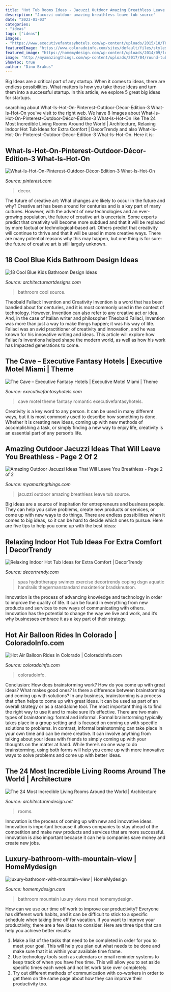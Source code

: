 ```yaml
---
title: "Hot Tub Rooms Ideas - Jacuzzi Outdoor Amazing Breathless Leave Tub Source"
description: "Jacuzzi outdoor amazing breathless leave tub source"
date: "2023-01-03"
categories:
- "ideas"
tags: ["ideas"]
images:
- "https://www.executivefantasyhotels.com/wp-content/uploads/2015/10/TK_7391-750x330.jpg"
featuredImage: "https://www.coloradoinfo.com/sites/default/files/styles/open_graph_image/public/masts/coloradoinfo-hot-air-balloon.jpg?itok=yxquSm1b"
featured_image: "https://homemydesign.com/wp-content/uploads/2014/09/luxury-bathroom-with-mountain-view.jpg"
image: "http://myamazingthings.com/wp-content/uploads/2017/04/round-tub.jpg"
ShowToc: true
author: "Dino Brakus"
---
```



Big Ideas are a critical part of any startup. When it comes to ideas, there are endless possibilities. What matters is how you take those ideas and turn them into a successful startup. In this article, we explore 5 great big ideas for startups.

	

		
searching about What-Is-Hot-On-Pinterest-Outdoor-Décor-Edition-3 What-Is-Hot-On you've visit to the right web. We have 8 Images about What-Is-Hot-On-Pinterest-Outdoor-Décor-Edition-3 What-Is-Hot-On like The 24 Most Incredible Living Rooms Around the World | Architecture, Relaxing Indoor Hot Tub Ideas for Extra Comfort | DecorTrendy and also What-Is-Hot-On-Pinterest-Outdoor-Décor-Edition-3 What-Is-Hot-On. Here it is:
		
    
## What-Is-Hot-On-Pinterest-Outdoor-Décor-Edition-3 What-Is-Hot-On

<img loading=lazy src="https://i.pinimg.com/736x/06/1e/03/061e0387b8fdc6c6dc3704615740ff33.jpg" onerror="this.onerror=null;this.src='https://tse1.mm.bing.net/th?id=OIP.DVoA8dXyXRiSMgXBq3YnTAHaLF&amp;pid=15.1';" alt="What-Is-Hot-On-Pinterest-Outdoor-Décor-Edition-3 What-Is-Hot-On">

_Source: pinterest.com_

>decor. 

	

The future of creative art: What changes are likely to occur in the future and why?
Creative art has been around for centuries and is a key part of many cultures. However, with the advent of new technologies and an ever-growing population, the future of creative art is uncertain. Some experts predict that creativity will become more subdued and that it will be replaced by more factual or technological-based art. Others predict that creativity will continue to thrive and that it will be used in more creative ways. There are many potential reasons why this may happen, but one thing is for sure: the future of creative art is still largely unknown.

    
## 18 Cool Blue Kids Bathroom Design Ideas

<img loading=lazy src="https://www.architectureartdesigns.com/wp-content/uploads/2013/09/ma.jpg" onerror="this.onerror=null;this.src='https://tse1.mm.bing.net/th?id=OIP.sBeWVj8CgmlYrIhvrVHL_QHaLH&amp;pid=15.1';" alt="18 Cool Blue Kids Bathroom Design Ideas">

_Source: architectureartdesigns.com_

>bathroom cool source. 

	

Theobald Fallaci: Invention and Creativity
Invention is a word that has been bandied about for centuries, and it is most commonly used in the context of technology. However, Invention can also refer to any creative act or idea. And, in the case of Italian writer and philosopher Theobald Fallaci, Invention was more than just a way to make things happen; it was his way of life. Fallaci was an avid practitioner of creativity and innovation, and he was known for his innovative writing and ideas. This article will explore how Fallaci's inventions helped shape the modern world, as well as how his work has Impacted generations to come.

    
## The Cave – Executive Fantasy Hotels | Executive Motel Miami | Theme

<img loading=lazy src="https://www.executivefantasyhotels.com/wp-content/uploads/2015/10/TK_7391-750x330.jpg" onerror="this.onerror=null;this.src='https://tse4.mm.bing.net/th?id=OIP.drMJRbaTe7Cc2cpLC_8jOgHaDQ&amp;pid=15.1';" alt="The Cave – Executive Fantasy Hotels | Executive Motel Miami | Theme">

_Source: executivefantasyhotels.com_

>cave motel theme fantasy romantic executivefantasyhotels. 

	

Creativity is a key word to any person. It can be used in many different ways, but it is most commonly used to describe how something is done. Whether it is creating new ideas, coming up with new methods of accomplishing a task, or simply finding a new way to enjoy life, creativity is an essential part of any person’s life.

    
## Amazing Outdoor Jacuzzi Ideas That Will Leave You Breathless - Page 2 Of 2

<img loading=lazy src="http://myamazingthings.com/wp-content/uploads/2017/04/round-tub.jpg" onerror="this.onerror=null;this.src='https://tse3.mm.bing.net/th?id=OIP.4W5fpM2MN5KFRndNmIuNWQHaE8&amp;pid=15.1';" alt="Amazing Outdoor Jacuzzi Ideas That Will Leave You Breathless - Page 2 of 2">

_Source: myamazingthings.com_

>jacuzzi outdoor amazing breathless leave tub source. 

	

Big ideas are a source of inspiration for entrepreneurs and business people. They can help you solve problems, create new products or services, or come up with new ways to do things. There are endless possibilities when it comes to big ideas, so it can be hard to decide which ones to pursue. Here are five tips to help you come up with the best ideas: 

    
## Relaxing Indoor Hot Tub Ideas For Extra Comfort | DecorTrendy

<img loading=lazy src="https://decortrendy.com/wp-content/uploads/2019/08/indoor-hot-tub-7.jpg" onerror="this.onerror=null;this.src='https://tse3.mm.bing.net/th?id=OIP.6ZRcP3vhLglCFM8jvVhDQwHaJ5&amp;pid=15.1';" alt="Relaxing Indoor Hot Tub Ideas for Extra Comfort | DecorTrendy">

_Source: decortrendy.com_

>spas hydrotherapy swimex exercise decortrendy coping dsgn aquatic handrails thegermanstandard maxinterior bradsknutson. 

	

Innovation is the process of advancing knowledge and technology in order to improve the quality of life. It can be found in everything from new products and services to new ways of communicating with others. Innovation has the potential to change the way we live and work, and it’s why businesses embrace it as a key part of their strategy.

    
## Hot Air Balloon Rides In Colorado | ColoradoInfo.com

<img loading=lazy src="https://www.coloradoinfo.com/sites/default/files/styles/open_graph_image/public/masts/coloradoinfo-hot-air-balloon.jpg?itok=yxquSm1b" onerror="this.onerror=null;this.src='https://tse3.mm.bing.net/th?id=OIP._1OY1oV5PnjGMv0OS04YewHaFj&amp;pid=15.1';" alt="Hot Air Balloon Rides in Colorado | ColoradoInfo.com">

_Source: coloradoinfo.com_

>coloradoinfo. 

	

Conclusion: How does brainstorming work? How do you come up with great ideas? What makes good ones? Is there a difference between brainstorming and coming up with solutions?
In any business, brainstorming is a process that often helps to come up with great ideas. It can be used as part of an overall strategy or as a standalone tool. The most important thing is to find the right way to use it and to make sure it’s effective. There are two main types of brainstorming: formal and informal. Formal brainstorming typically takes place in a group setting and is focused on coming up with specific solutions to problems. In contrast, informal brainstorming can take place in your own time and can be more creative. It can involve anything from talking about your ideas with friends to simply coming up with your thoughts on the matter at hand. While there’s no one way to do brainstorming, using both forms will help you come up with more innovative ways to solve problems and come up with better ideas.

    
## The 24 Most Incredible Living Rooms Around The World | Architecture

<img loading=lazy src="https://cdn.architecturendesign.net/wp-content/uploads/2014/09/20-Most-Incredible-Living-Rooms-13.jpg" onerror="this.onerror=null;this.src='https://tse1.mm.bing.net/th?id=OIP.UmSL9N1czk22YM9JHEw8zAHaLG&amp;pid=15.1';" alt="The 24 Most Incredible Living Rooms Around the World | Architecture">

_Source: architecturendesign.net_

>rooms. 

	

Innovation is the process of coming up with new and innovative ideas. Innovation is important because it allows companies to stay ahead of the competition and make new products and services that are more successful. innovation is also important because it can help companies save money and create new jobs.

    
## Luxury-bathroom-with-mountain-view | HomeMydesign

<img loading=lazy src="https://homemydesign.com/wp-content/uploads/2014/09/luxury-bathroom-with-mountain-view.jpg" onerror="this.onerror=null;this.src='https://tse1.mm.bing.net/th?id=OIP.wgyPtZAS6Zeebb1eQQamnwHaLG&amp;pid=15.1';" alt="luxury-bathroom-with-mountain-view | HomeMydesign">

_Source: homemydesign.com_

>bathroom mountain luxury views most homemydesign. 

	

How can we use our time off work to improve our productivity?
Everyone has different work habits, and it can be difficult to stick to a specific schedule when taking time off for vacation. If you want to improve your productivity, there are a few ideas to consider. Here are three tips that can help you achieve better results: 
1. Make a list of the tasks that need to be completed in order for you to meet your goal. This will help you plan out what needs to be done and make sure that it is within your available time frame. 
2. Use technology tools such as calendars or email reminder systems to keep track of when you have free time. This will allow you to set aside specific times each week and not let work take over completely. 
3. Try out different methods of communication with co-workers in order to get them on the same page about how they can improve their productivity too.


